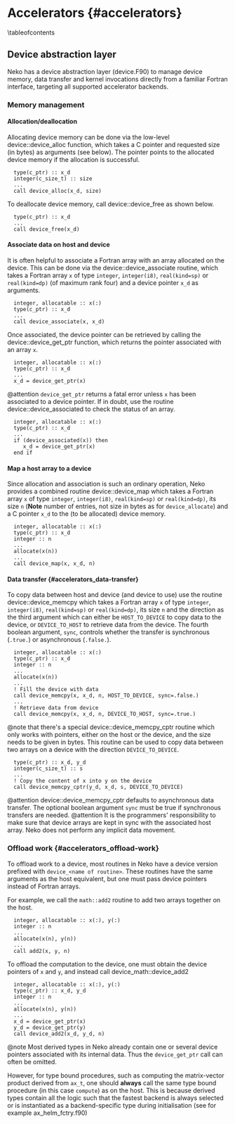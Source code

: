 # Accelerators {#accelerators}

\tableofcontents

## Device abstraction layer

Neko has a device abstraction layer (device.F90) to manage device memory, data transfer and kernel invocations directly from a familiar Fortran interface, targeting all supported accelerator backends.

### Memory management
#### Allocation/deallocation
Allocating device memory can be done via the low-level device::device_alloc function, which takes a C pointer and requested size (in bytes) as arguments (see below). The pointer points to the allocated device memory if the allocation is successful.  
~~~~~~~~~~~~~~~{.f90}
  type(c_ptr) :: x_d
  integer(c_size_t) :: size
  ...
  call device_alloc(x_d, size)
~~~~~~~~~~~~~~~

To deallocate device memory, call device::device_free as shown below.
~~~~~~~~~~~~~~~{.f90}
  type(c_ptr) :: x_d
  ...
  call device_free(x_d)
~~~~~~~~~~~~~~~
#### Associate data on host and device
It is often helpful to associate a Fortran array with an array allocated on the device. This can be done via the device::device_associate routine, which takes a Fortran array `x` of type `integer`, `integer(i8)`, `real(kind=sp)` or `real(kind=dp)` (of maximum rank four) and a device pointer `x_d` as arguments.
~~~~~~~~~~~~~~~{.f90}
  integer, allocatable :: x(:)
  type(c_ptr) :: x_d
  ...
  call device_associate(x, x_d)
~~~~~~~~~~~~~~~
Once associated, the device pointer can be retrieved by calling the device::device_get_ptr function, which returns the pointer associated with an array `x`.
~~~~~~~~~~~~~~~{.f90}
  integer, allocatable :: x(:)
  type(c_ptr) :: x_d
  ...
  x_d = device_get_ptr(x)
~~~~~~~~~~~~~~~
@attention `device_get_ptr` returns a fatal error unless `x` has been associated to a device pointer. If in doubt, use the routine device::device_associated to check the status of an array.
~~~~~~~~~~~~~~~{.f90}
  integer, allocatable :: x(:)
  type(c_ptr) :: x_d
  ...
  if (device_associated(x)) then
     x_d = device_get_ptr(x)
  end if
~~~~~~~~~~~~~~~

#### Map a host array to a device
Since allocation and association is such an ordinary operation, Neko provides a combined routine device::device_map which takes a Fortran array `x` of type `integer`, `integer(i8)`, `real(kind=sp)` or `real(kind=dp)`, its size `n` (**Note** number of entries, not size in bytes as for `device_allocate`) and a C pointer `x_d` to the (to be allocated) device memory.
~~~~~~~~~~~~~~~{.f90}
  integer, allocatable :: x(:)
  type(c_ptr) :: x_d
  integer :: n
  ...
  allocate(x(n))
  ...
  call device_map(x, x_d, n)
~~~~~~~~~~~~~~~

#### Data transfer {#accelerators_data-transfer}
To copy data between host and device (and device to use) use the routine device::device_memcpy which takes a Fortran array `x` of type `integer`, `integer(i8)`, `real(kind=sp)` or `real(kind=dp)`, its size `n` and the direction as the third argument which can either be `HOST_TO_DEVICE` to copy data to the device, or `DEVICE_TO_HOST` to retrieve data from the device. The fourth boolean argument, `sync`, controls whether the transfer is synchronous (`.true.`) or asynchronous (`.false.`).
~~~~~~~~~~~~~~~{.f90}
  integer, allocatable :: x(:)
  type(c_ptr) :: x_d
  integer :: n
  ...
  allocate(x(n))
  ...
  ! Fill the device with data
  call device_memcpy(x, x_d, n, HOST_TO_DEVICE, sync=.false.)
  ...
  ! Retrieve data from device
  call device_memcpy(x, x_d, n, DEVICE_TO_HOST, sync=.true.)
~~~~~~~~~~~~~~~

@note that there's a special device::device_memcpy_cptr routine which only works with pointers, either on the host or the device, and the size needs to be given in bytes. This routine can be used to copy data between two arrays on a device with the direction `DEVICE_TO_DEVICE`.
~~~~~~~~~~~~~~~{.f90}
  type(c_ptr) :: x_d, y_d
  integer(c_size_t) :: s
  ...
  ! Copy the content of x into y on the device
  call device_memcpy_cptr(y_d, x_d, s, DEVICE_TO_DEVICE)
~~~~~~~~~~~~~~~

@attention device::device_memcpy_cptr defaults to asynchronous data transfer. The optional boolean argument `sync` must be true if synchronous transfers are needed.
@attention It is the programmers' responsibility to make sure that device arrays are kept in sync with the associated host array. Neko does not perform any implicit data movement.

### Offload work {#accelerators_offload-work}
To offload work to a device, most routines in Neko have a device version prefixed with `device_<name of routine>`. These routines have the same arguments as the host equivalent, but one must pass device pointers instead of Fortran arrays.

For example, we call the `math::add2` routine to add two arrays together on the host.
~~~~~~~~~~~~~~~{.f90}
  integer, allocatable :: x(:), y(:)
  integer :: n
  ...
  allocate(x(n), y(n))
  ...
  call add2(x, y, n)
~~~~~~~~~~~~~~~
To offload the computation to the device, one must obtain the device pointers of `x` and `y`, and instead call device_math::device_add2
~~~~~~~~~~~~~~~{.f90}
  integer, allocatable :: x(:), y(:)
  type(c_ptr) :: x_d, y_d
  integer :: n
  ...
  allocate(x(n), y(n))
  ...
  x_d = device_get_ptr(x)
  y_d = device_get_ptr(y)
  call device_add2(x_d, y_d, n)
~~~~~~~~~~~~~~~
@note Most derived types in Neko already contain one or several device pointers associated with its internal data. Thus the `device_get_ptr` call can often be omitted.

However, for type bound procedures, such as computing the matrix-vector product derived from `ax_t`, one should **always** call the same type bound procedure (in this case `compute`) as on the host. This is because derived types contain all the logic such that the fastest backend is always selected or is instantiated as a backend-specific type during initialisation (see for example ax_helm_fctry.f90)

